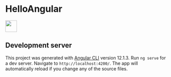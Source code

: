 # HelloAngular
<img width="36px" src="https://cdn.icon-icons.com/icons2/2107/PNG/512/file_type_angular_icon_130754.png"/>



## Development server
This project was generated with [Angular CLI](https://github.com/angular/angular-cli) version 12.1.3.
Run `ng serve` for a dev server. Navigate to `http://localhost:4200/`. The app will automatically reload if you change any of the source files.
